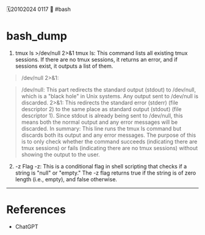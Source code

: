 🗓️20102024 0117
📎 #bash

# bash_dump

1. tmux ls >/dev/null 2>&1
tmux ls: This command lists all existing tmux sessions. If there are no tmux sessions, it returns an error, and if sessions exist, it outputs a list of them.

>/dev/null 2>&1:

>/dev/null: This part redirects the standard output (stdout) to /dev/null, which is a "black hole" in Unix systems. Any output sent to /dev/null is discarded.
2>&1: This redirects the standard error (stderr) (file descriptor 2) to the same place as standard output (stdout) (file descriptor 1). Since stdout is already being sent to /dev/null, this means both the normal output and any error messages will be discarded.
In summary: This line runs the tmux ls command but discards both its output and any error messages. The purpose of this is to only check whether the command succeeds (indicating there are tmux sessions) or fails (indicating there are no tmux sessions) without showing the output to the user.

2. -z Flag
-z: This is a conditional flag in shell scripting that checks if a string is "null" or "empty." The -z flag returns true if the string is of zero length (i.e., empty), and false otherwise.

---

# References
- ChatGPT
